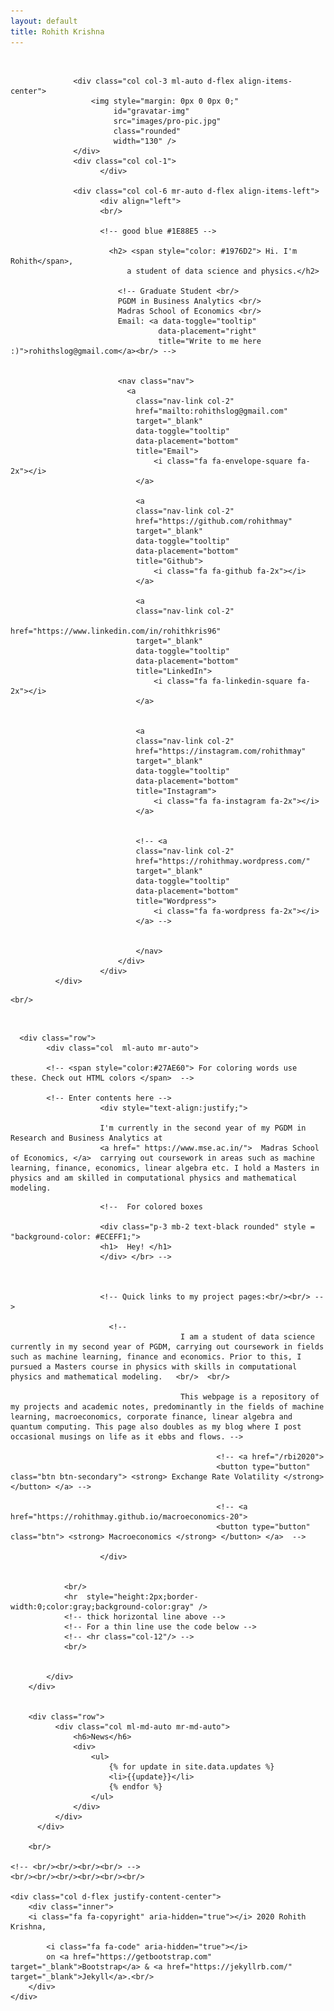 ```yaml
---
layout: default
title: Rohith Krishna
---
```


<div class="container-fluid">

<br/>
          <div class="row">

                  <div class="col col-3 ml-auto d-flex align-items-center">
                      <img style="margin: 0px 0 0px 0;"
                           id="gravatar-img"
                           src="images/pro-pic.jpg"
                           class="rounded"
                           width="130" />
                  </div>
                  <div class="col col-1">
                        </div>

                  <div class="col col-6 mr-auto d-flex align-items-left">
                        <div align="left">
                        <br/>

                        <!-- good blue #1E88E5 -->

                          <h2> <span style="color: #1976D2"> Hi. I'm Rohith</span>,
                              a student of data science and physics.</h2>

                            <!-- Graduate Student <br/>
                            PGDM in Business Analytics <br/>
                            Madras School of Economics <br/>
                            Email: <a data-toggle="tooltip"
                                     data-placement="right"
                                     title="Write to me here :)">rohithslog@gmail.com</a><br/> -->


                            <nav class="nav">
                              <a
                                class="nav-link col-2"
                                href="mailto:rohithslog@gmail.com"
                                target="_blank"
                                data-toggle="tooltip"
                                data-placement="bottom"
                                title="Email">
                                    <i class="fa fa-envelope-square fa-2x"></i>
                                </a>

                                <a
                                class="nav-link col-2"
                                href="https://github.com/rohithmay"
                                target="_blank"
                                data-toggle="tooltip"
                                data-placement="bottom"
                                title="Github">
                                    <i class="fa fa-github fa-2x"></i>
                                </a>

                                <a
                                class="nav-link col-2"
                                href="https://www.linkedin.com/in/rohithkris96"
                                target="_blank"
                                data-toggle="tooltip"
                                data-placement="bottom"
                                title="LinkedIn">
                                    <i class="fa fa-linkedin-square fa-2x"></i>
                                </a>


                                <a
                                class="nav-link col-2"
                                href="https://instagram.com/rohithmay"
                                target="_blank"
                                data-toggle="tooltip"
                                data-placement="bottom"
                                title="Instagram">
                                    <i class="fa fa-instagram fa-2x"></i>
                                </a>


                                <!-- <a
                                class="nav-link col-2"
                                href="https://rohithmay.wordpress.com/"
                                target="_blank"
                                data-toggle="tooltip"
                                data-placement="bottom"
                                title="Wordpress">
                                    <i class="fa fa-wordpress fa-2x"></i>
                                </a> -->


                                </nav>
                            </div>
                        </div>
              </div>



<!--
Template for latest updates here
  <div class="row">
        <div class="col col-md-8 ml-md-auto mr-md-auto">
            <h6>Latest Updates</h6>
            <div>
                <ul>
                    {% for update in site.data.updates %}
                    <li>{{update}}</li>
                    {% endfor %}
                </ul>
            </div>
        </div>
    </div> -->



<!--  Template for new stuff here
<br/>
  <div class="row">
        <div class="col col-md-8 ml-auto mr-auto">
            <h6>title</h6>
            <ul>

            </ul>
        </div>
    </div> <br/> -->

    <br/>

<br/>

      <div class="row">
            <div class="col  ml-auto mr-auto">

            <!-- <span style="color:#27AE60"> For coloring words use these. Check out HTML colors </span>  -->

            <!-- Enter contents here -->
                        <div style="text-align:justify;">

                        I'm currently in the second year of my PGDM in Research and Business Analytics at
                        <a href=" https://www.mse.ac.in/">  Madras School of Economics, </a>  carrying out coursework in areas such as machine learning, finance, economics, linear algebra etc. I hold a Masters in physics and am skilled in computational physics and mathematical modeling.

<!--


                        I'm a student of data science and am currently carrying coursework in the areas of machine learning, finance, linear algebra etc.   <br/><br/>

                        This site is both a repository of my projects & notes on topics in economics, data science and quantum computing and also my blog where I post occasional musings. <br/> <br/> -->

                        <!--  For colored boxes

                        <div class="p-3 mb-2 text-black rounded" style = "background-color: #ECEFF1;">
                        <h1>  Hey! </h1>
                        </div> </br> -->



                        <!-- Quick links to my project pages:<br/><br/> -->

                          <!--
                                          I am a student of data science currently in my second year of PGDM, carrying out coursework in fields such as machine learning, finance and economics. Prior to this, I pursued a Masters course in physics with skills in computational physics and mathematical modeling.   <br/>  <br/>

                                          This webpage is a repository of my projects and academic notes, predominantly in the fields of machine learning, macroeconomics, corporate finance, linear algebra and quantum computing. This page also doubles as my blog where I post occasional musings on life as it ebbs and flows. -->

                                                  <!-- <a href="/rbi2020">
                                                  <button type="button" class="btn btn-secondary"> <strong> Exchange Rate Volatility </strong></button> </a> -->

                                                  <!-- <a href="https://rohithmay.github.io/macroeconomics-20">
                                                  <button type="button" class="btn"> <strong> Macroeconomics </strong> </button> </a>  -->

                        </div>


                <br/>
                <hr  style="height:2px;border-width:0;color:gray;background-color:gray" />
                <!-- thick horizontal line above -->
                <!-- For a thin line use the code below -->
                <!-- <hr class="col-12"/> -->
                <br/>


            </div>
        </div>


        <div class="row">
              <div class="col ml-md-auto mr-md-auto">
                  <h6>News</h6>
                  <div>
                      <ul>
                          {% for update in site.data.updates %}
                          <li>{{update}}</li>
                          {% endfor %}
                      </ul>
                  </div>
              </div>
          </div>

        <br/>

    <!-- <br/><br/><br/><br/> -->
    <br/><br/><br/><br/><br/><br/>

    <div class="col d-flex justify-content-center">
        <div class="inner">
        <i class="fa fa-copyright" aria-hidden="true"></i> 2020 Rohith Krishna,

            <i class="fa fa-code" aria-hidden="true"></i>
            on <a href="https://getbootstrap.com" target="_blank">Bootstrap</a> & <a href="https://jekyllrb.com/" target="_blank">Jekyll</a>.<br/>
        </div>
    </div>








</div>
